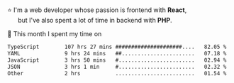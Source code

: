 ⭐ I'm a web developer whose passion is frontend with <b>React</b>,<br/>
&nbsp; &nbsp; &nbsp; but I've also spent a lot of time in backend with <b>PHP</b>.

📅 This month I spent my time on

<!--START_SECTION:waka-->

```txt
TypeScript        107 hrs 27 mins #####################....   82.05 %
YAML              9 hrs 24 mins   ##.......................   07.18 %
JavaScript        3 hrs 50 mins   #........................   02.94 %
JSON              3 hrs 1 min     #........................   02.32 %
Other             2 hrs           .........................   01.54 %
```

<!--END_SECTION:waka-->
